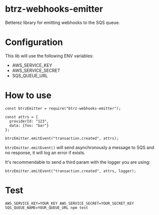 # btrz-webhooks-emitter

Betterez library for emitting webhooks to the SQS queue.

# Configuration
This lib will use the following ENV variables:
  * AWS_SERVICE_KEY
  * AWS_SERVICE_SECRET
  * SQS_QUEUE_URL

# How to use

    const btrzEmitter = require("btrz-webhooks-emitter");

    const attrs = {
      providerId: "123",
      data: {foo: "bar"}
    };

    btrzEmitter.emitEvent("transaction.created", attrs);

`btrzEmitter.emitEvent()` will send asynchronously a message to SQS and no response, it will log an error if exists.

It's recommendable to send a third param with the logger you are using:
    
    btrzEmitter.emitEvent("transaction.created", attrs, logger);
    
# Test
`AWS_SERVICE_KEY=YOUR_KEY AWS_SERVICE_SECRET=YOUR_SECRET_KEY SQS_QUEUE_NAME=YOUR_QUEUE_URL npm test`
